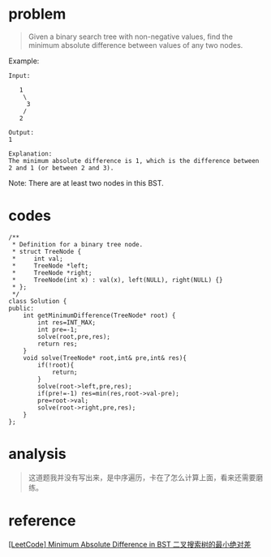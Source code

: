 # problem
>Given a binary search tree with non-negative values, find the minimum absolute difference between values of any two nodes.

Example:
```
Input:

   1
    \
     3
    /
   2

Output:
1

Explanation:
The minimum absolute difference is 1, which is the difference between 2 and 1 (or between 2 and 3).
```
Note: There are at least two nodes in this BST.

# codes

```
/**
 * Definition for a binary tree node.
 * struct TreeNode {
 *     int val;
 *     TreeNode *left;
 *     TreeNode *right;
 *     TreeNode(int x) : val(x), left(NULL), right(NULL) {}
 * };
 */
class Solution {
public:
    int getMinimumDifference(TreeNode* root) {
        int res=INT_MAX;
        int pre=-1;
        solve(root,pre,res);
        return res;
    }
    void solve(TreeNode* root,int& pre,int& res){
        if(!root){
            return;
        }
        solve(root->left,pre,res);
        if(pre!=-1) res=min(res,root->val-pre);
        pre=root->val;
        solve(root->right,pre,res);
    }
};
```

# analysis
>这道题我并没有写出来，是中序遍历，卡在了怎么计算上面，看来还需要磨练。


# reference
[[LeetCode] Minimum Absolute Difference in BST 二叉搜索树的最小绝对差][1]

[1]: http://www.cnblogs.com/grandyang/p/6540165.html